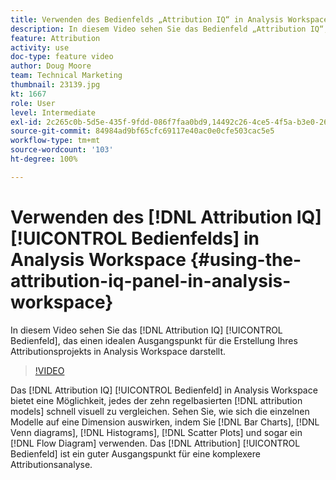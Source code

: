 ```yaml
---
title: Verwenden des Bedienfelds „Attribution IQ“ in Analysis Workspace
description: In diesem Video sehen Sie das Bedienfeld „Attribution IQ“, das einen idealen Ausgangspunkt für die Erstellung Ihres Attributionsprojekts in Analysis Workspace darstellt.
feature: Attribution
activity: use
doc-type: feature video
author: Doug Moore
team: Technical Marketing
thumbnail: 23139.jpg
kt: 1667
role: User
level: Intermediate
exl-id: 2c265c0b-5d5e-435f-9fdd-086f7faa0bd9,14492c26-4ce5-4f5a-b3e0-2605f59cfca9
source-git-commit: 84984ad9bf65cfc69117e40ac0e0cfe503cac5e5
workflow-type: tm+mt
source-wordcount: '103'
ht-degree: 100%

---
```


# Verwenden des [!DNL Attribution IQ] [!UICONTROL Bedienfelds] in Analysis Workspace {#using-the-attribution-iq-panel-in-analysis-workspace}

In diesem Video sehen Sie das [!DNL Attribution IQ] [!UICONTROL Bedienfeld], das einen idealen Ausgangspunkt für die Erstellung Ihres Attributionsprojekts in Analysis Workspace darstellt.

>[!VIDEO](https://video.tv.adobe.com/v/37477/?quality=12&learn=on&captions=ger)

Das [!DNL Attribution IQ] [!UICONTROL Bedienfeld] in Analysis Workspace bietet eine Möglichkeit, jedes der zehn regelbasierten [!DNL attribution models] schnell visuell zu vergleichen. Sehen Sie, wie sich die einzelnen Modelle auf eine Dimension auswirken, indem Sie [!DNL Bar Charts], [!DNL Venn diagrams], [!DNL Histograms], [!DNL Scatter Plots] und sogar ein [!DNL Flow Diagram] verwenden. Das [!DNL Attribution] [!UICONTROL Bedienfeld] ist ein guter Ausgangspunkt für eine komplexere Attributionsanalyse.
